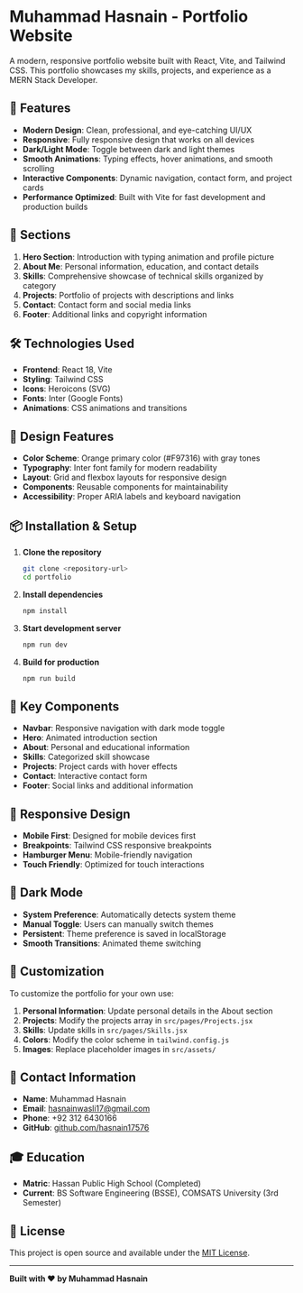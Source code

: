 # Muhammad Hasnain - Portfolio Website

A modern, responsive portfolio website built with React, Vite, and Tailwind CSS. This portfolio showcases my skills, projects, and experience as a MERN Stack Developer.

## 🚀 Features

- **Modern Design**: Clean, professional, and eye-catching UI/UX
- **Responsive**: Fully responsive design that works on all devices
- **Dark/Light Mode**: Toggle between dark and light themes
- **Smooth Animations**: Typing effects, hover animations, and smooth scrolling
- **Interactive Components**: Dynamic navigation, contact form, and project cards
- **Performance Optimized**: Built with Vite for fast development and production builds

## 📱 Sections

1. **Hero Section**: Introduction with typing animation and profile picture
2. **About Me**: Personal information, education, and contact details
3. **Skills**: Comprehensive showcase of technical skills organized by category
4. **Projects**: Portfolio of projects with descriptions and links
5. **Contact**: Contact form and social media links
6. **Footer**: Additional links and copyright information

## 🛠️ Technologies Used

- **Frontend**: React 18, Vite
- **Styling**: Tailwind CSS
- **Icons**: Heroicons (SVG)
- **Fonts**: Inter (Google Fonts)
- **Animations**: CSS animations and transitions

## 🎨 Design Features

- **Color Scheme**: Orange primary color (#F97316) with gray tones
- **Typography**: Inter font family for modern readability
- **Layout**: Grid and flexbox layouts for responsive design
- **Components**: Reusable components for maintainability
- **Accessibility**: Proper ARIA labels and keyboard navigation

## 📦 Installation & Setup

1. **Clone the repository**
   ```bash
   git clone <repository-url>
   cd portfolio
   ```

2. **Install dependencies**
   ```bash
   npm install
   ```

3. **Start development server**
   ```bash
   npm run dev
   ```

4. **Build for production**
   ```bash
   npm run build
   ```

## 🎯 Key Components

- **Navbar**: Responsive navigation with dark mode toggle
- **Hero**: Animated introduction section
- **About**: Personal and educational information
- **Skills**: Categorized skill showcase
- **Projects**: Project cards with hover effects
- **Contact**: Interactive contact form
- **Footer**: Social links and additional information

## 📱 Responsive Design

- **Mobile First**: Designed for mobile devices first
- **Breakpoints**: Tailwind CSS responsive breakpoints
- **Hamburger Menu**: Mobile-friendly navigation
- **Touch Friendly**: Optimized for touch interactions

## 🌙 Dark Mode

- **System Preference**: Automatically detects system theme
- **Manual Toggle**: Users can manually switch themes
- **Persistent**: Theme preference is saved in localStorage
- **Smooth Transitions**: Animated theme switching

## 🎨 Customization

To customize the portfolio for your own use:

1. **Personal Information**: Update personal details in the About section
2. **Projects**: Modify the projects array in `src/pages/Projects.jsx`
3. **Skills**: Update skills in `src/pages/Skills.jsx`
4. **Colors**: Modify the color scheme in `tailwind.config.js`
5. **Images**: Replace placeholder images in `src/assets/`

## 📧 Contact Information

- **Name**: Muhammad Hasnain
- **Email**: hasnainwasli17@gmail.com
- **Phone**: +92 312 6430166
- **GitHub**: [github.com/hasnain17576](https://github.com/hasnain17576)

## 🎓 Education

- **Matric**: Hassan Public High School (Completed)
- **Current**: BS Software Engineering (BSSE), COMSATS University (3rd Semester)

## 📄 License

This project is open source and available under the [MIT License](LICENSE).

---

**Built with ❤️ by Muhammad Hasnain**